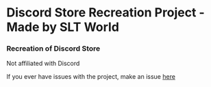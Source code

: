# Discord Store Recreation Project - Made by SLT World
### Recreation of Discord Store
Not affiliated with Discord

If you ever have issues with the project, make an issue [here](https://github.com/SLTWorldDev/Discord-Store-Recreation-Project/issues/new/choose)
